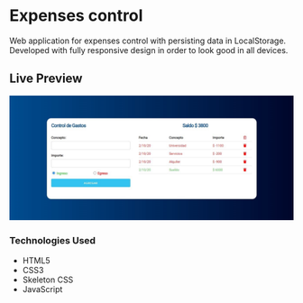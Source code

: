 # Expenses control

Web application for expenses control with persisting data in LocalStorage. Developed with fully responsive design in order to look good in all devices.

## Live Preview

<p><a href="https://neduardoaguirre.github.io/control-de-gastos/" target="_blank"><img src="https://raw.githubusercontent.com/neduardoaguirre/control-de-gastos/main/img/live-preview.jpg"></a></p>


### Technologies Used

  - HTML5
  - CSS3
  - Skeleton CSS
  - JavaScript
